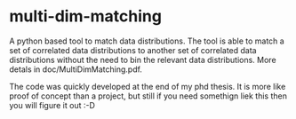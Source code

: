 # multi-dim-matching

A python based tool to match data distributions. The tool is able to match 
a set of correlated data distributions to another set of correlated data 
distributions without the need to bin the relevant data distributions.
More detals in doc/MultiDimMatching.pdf.

The code was quickly developed at the end of my phd thesis. It is more like proof of concept than a project, but still if you need somethign liek this then you will figure it out :-D
